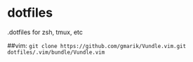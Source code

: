 dotfiles
========

.dotfiles for zsh, tmux, etc


##vim:
`git clone https://github.com/gmarik/Vundle.vim.git dotfiles/.vim/bundle/Vundle.vim`